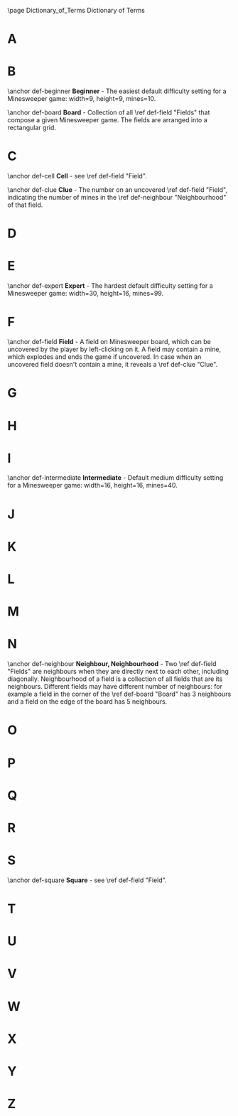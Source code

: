 \page Dictionary_of_Terms Dictionary of Terms

# A



# B

\anchor def-beginner
**Beginner** - The easiest default difficulty setting for a Minesweeper game: width=9, height=9, mines=10.

\anchor def-board
**Board** - Collection of all \ref def-field "Fields" that compose a given Minesweeper game. The fields are arranged into a rectangular grid.

# C

\anchor def-cell
**Cell** - see \ref def-field "Field".

\anchor def-clue
**Clue** - The number on an uncovered \ref def-field "Field", indicating the number of mines in the \ref def-neighbour "Neighbourhood" of that field.

# D



# E

\anchor def-expert
**Expert** - The hardest default difficulty setting for a Minesweeper game: width=30, height=16, mines=99.

# F

\anchor def-field
**Field** - A field on Minesweeper board, which can be uncovered by the player by left-clicking on it. A field may contain a mine, which explodes and ends the game if uncovered. In case when an uncovered field doesn't contain a mine, it reveals a \ref def-clue "Clue".

# G



# H



# I

\anchor def-intermediate
**Intermediate** - Default medium difficulty setting for a Minesweeper game: width=16, height=16, mines=40.

# J



# K



# L



# M



# N

\anchor def-neighbour
**Neighbour, Neighbourhood** - Two \ref def-field "Fields" are neighbours when they are directly next to each other, including diagonally. Neighbourhood of a field is a collection of all fields that are its neighbours. Different fields may have different number of neighbours: for example a field in the corner of the \ref def-board "Board" has 3 neighbours and a field on the edge of the board has 5 neighbours.

# O



# P



# Q



# R



# S

\anchor def-square
**Square** - see \ref def-field "Field".

# T



# U



# V



# W



# X



# Y



# Z



